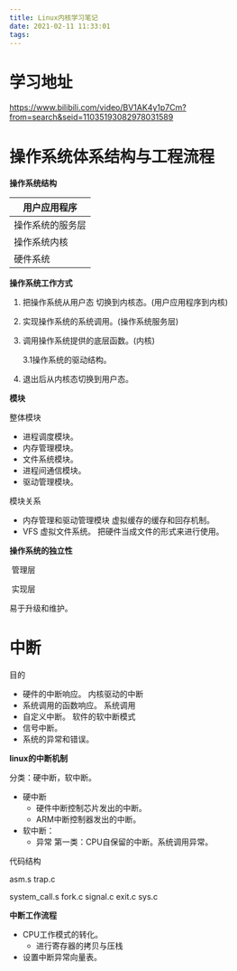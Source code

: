 ```yaml
---
title: Linux内核学习笔记
date: 2021-02-11 11:33:01
tags:
---
```


# 学习地址

https://www.bilibili.com/video/BV1AK4y1p7Cm?from=search&seid=11035193082978031589

# 操作系统体系结构与工程流程

**操作系统结构**

| 用户应用程序     |
| ---------------- |
| 操作系统的服务层 |
| 操作系统内核     |
| 硬件系统         |

**操作系统工作方式**

1. 把操作系统从用户态 切换到内核态。(用户应用程序到内核)

2. 实现操作系统的系统调用。(操作系统服务层)

3. 调用操作系统提供的底层函数。(内核)

   3.1操作系统的驱动结构。

4. 退出后从内核态切换到用户态。



**模块**

整体模块

* 进程调度模块。
* 内存管理模块。
* 文件系统模块。
* 进程间通信模块。
* 驱动管理模块。

模块关系

* 内存管理和驱动管理模块   虚拟缓存的缓存和回存机制。
* VFS 虚拟文件系统。 把硬件当成文件的形式来进行使用。

**操作系统的独立性**

​	管理层

​	实现层

易于升级和维护。



# 中断

目的

* 硬件的中断响应。   内核驱动的中断
* 系统调用的函数响应。 系统调用
* 自定义中断。 软件的软中断模式
* 信号中断。 
* 系统的异常和错误。

**linux的中断机制**

分类：硬中断，软中断。

* 硬中断
  * 硬件中断控制芯片发出的中断。
  * ARM中断控制器发出的中断。
* 软中断：
  * 异常 第一类：CPU自保留的中断。系统调用异常。

代码结构

asm.s                      trap.c

system_call.s         fork.c   signal.c  exit.c  sys.c



**中断工作流程**

* CPU工作模式的转化。
  * 进行寄存器的拷贝与压栈
* 设置中断异常向量表。

